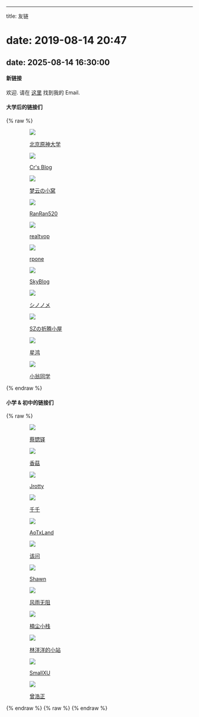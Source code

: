 ﻿----
title: 友链
# date: 2019-08-14 20:47
date: 2025-08-14 16:30:00
----
#### 新链接

欢迎. 请在 [这里](/about/) 找到我的 Email.

#### 大学后的链接们
{% raw %}
<div class="col-mb-12 col-9 link-main">
    <a href="https://xn--1lq90iylw6pf4cf98d.cn/" target="_blank">
        <div class="jrotty-links waves-effect waves-button waves-float"><img
                src="//q.qlogo.cn/g?b=qq&nk=6774585&s=100">
            <p>北京原神大学</p>
        </div>
    </a>
    <a href="https://chr0mium.link/" target="_blank">
        <div class="jrotty-links waves-effect waves-button waves-float"><img
                src="//q.qlogo.cn/g?b=qq&nk=3294212389&s=100">
            <p>Cr's Blog</p>
        </div>
    </a>
    <a href="https://barand214.github.io/" target="_blank">
        <div class="jrotty-links waves-effect waves-button waves-float"><img
                src="//q.qlogo.cn/g?b=qq&nk=2076583110&s=100">
            <p>梦云の小窝</p>
        </div>
    </a>
    <a href="https://ranran520.icu/" target="_blank">
        <div class="jrotty-links waves-effect waves-button waves-float"><img
                src="//q.qlogo.cn/g?b=qq&nk=392552479&s=100">
            <p>RanRan520</p>
        </div>
    </a>
    <a href="https://realtvop.top/" target="_blank">
        <div class="jrotty-links waves-effect waves-button waves-float"><img
                src="//q.qlogo.cn/g?b=qq&nk=3081980848&s=100">
            <p>realtvop</p>
        </div>
    </a>
    <a href="https://rpone.top/" target="_blank">
        <div class="jrotty-links waves-effect waves-button waves-float"><img
                src="//q.qlogo.cn/g?b=qq&nk=3151109741&s=100">
            <p>rpone</p>
        </div>
    </a>
    <a href="https://skyzhou.top" target="_blank">
        <div class="jrotty-links waves-effect waves-button waves-float"><img
                src="//q.qlogo.cn/g?b=qq&nk=3178309197&s=100">
            <p>SkyBlog</p>
        </div>
    </a>
    <a href="https://lllgoyour.com" target="_blank">
        <div class="jrotty-links waves-effect waves-button waves-float"><img
                src="//q.qlogo.cn/g?b=qq&nk=3441004517&s=100">
            <p>シノノメ</p>
        </div>
    </a>
    <a href="https://0x535a.cn" target="_blank">
        <div class="jrotty-links waves-effect waves-button waves-float"><img
                src="//q.qlogo.cn/g?b=qq&nk=1941778683&s=100">
            <p>SZの折腾小屋</p>
        </div>
    </a>
    <a href="https://xhsr.org.cn/" target="_blank">
        <div class="jrotty-links waves-effect waves-button waves-float"><img
                src="//q.qlogo.cn/g?b=qq&nk=2161252115&s=100">
            <p>星鸿</p>
        </div>
    </a>
    <a href="https://kev1nweng.space/" target="_blank">
        <div class="jrotty-links waves-effect waves-button waves-float"><img
                src="//q.qlogo.cn/g?b=qq&nk=3032547113&s=100">
            <p>小翁同学</p>
        </div>
    </a>

</div>
{% endraw %}

#### 小学 & 初中的链接们
{% raw %}
<div class="col-mb-12 col-9 link-main">
<a href="//idiot.moe" target="_blank">
    <div class="jrotty-links waves-effect waves-button waves-float"><img
            src="//q.qlogo.cn/g?b=qq&nk=3365924403&s=100">
        <p>蔡锶铎</p>
    </div>
</a><a href="//siitake.cn" target="_blank">
    <div class="jrotty-links waves-effect waves-button waves-float"><img
            src="//q.qlogo.cn/g?b=qq&nk=156518603&s=100">
        <p>香菇</p>
    </div>
</a><a href="//qqdie.com" target="_blank">
    <div class="jrotty-links waves-effect waves-button waves-float"><img
            src="//q.qlogo.cn/g?b=qq&nk=485868654&s=100">
        <p>Jrotty</p>
    </div>
</a><a href="//dreamwings.cn" target="_blank">
    <div class="jrotty-links waves-effect waves-button waves-float"><img
            src="//q.qlogo.cn/g?b=qq&nk=1335661317&s=100">
        <p>千千</p>
    </div>
</a><a href="//aotxland.com" target="_blank">
    <div class="jrotty-links waves-effect waves-button waves-float"><img
            src="//q.qlogo.cn/g?b=qq&nk=623715073&s=100">
        <p>AoTxLand</p>
    </div>
</a><a href="http://theask.cn" target="_blank">
    <div class="jrotty-links waves-effect waves-button waves-float"><img
            src="//q.qlogo.cn/g?b=qq&nk=841735446&s=100">
        <p>该问</p>
    </div>
</a><a href="//shawnzeng.com" target="_blank">
    <div class="jrotty-links waves-effect waves-button waves-float"><img
            src="//q.qlogo.cn/g?b=qq&nk=928200848&s=100">
        <p>Shawn</p>
    </div>
</a><a href="http://fengyuwuzu.cn" target="_blank">
    <div class="jrotty-links waves-effect waves-button waves-float"><img
            src="//q.qlogo.cn/g?b=qq&nk=1140141613&s=100">
        <p>风雨无阻</p>
    </div>
</a><a href="http://www.iosx.top" target="_blank">
    <div class="jrotty-links waves-effect waves-button waves-float"><img
            src="//q.qlogo.cn/g?b=qq&nk=1306925765&s=100">
        <p>楠尘小栈</p>
    </div>
</a><a href="http://linyy.name" target="_blank">
    <div class="jrotty-links waves-effect waves-button waves-float"><img
            src="//q.qlogo.cn/g?b=qq&nk=1260157543&s=100">
        <p>林洋洋的小站</p>
    </div>
</a><a href="https://gymxbl.com" target="_blank">
    <div class="jrotty-links waves-effect waves-button waves-float"><img
            src="//q.qlogo.cn/g?b=qq&nk=2896555454&s=100">
        <p>SmallXU</p>
    </div>
</a>
<a href="https://stephenchangsha.github.io" target="_blank">
    <div class="jrotty-links waves-effect waves-button waves-float"><img
            src="//q.qlogo.cn/g?b=qq&nk=1941778683&s=100">
        <p>曾浩正</p>
    </div>
</a>
</div>
{% endraw %}
{% raw %}
<style>
/* 12 栏布局 */
.col-mb-12 { width: 100%; }
.col-9 { width: 100%; }
@media (min-width: 768px) {
  .col-9 { width: 75%; margin-left: auto; margin-right: auto; }
}

.link-main {
  display: grid;
  grid-template-columns: repeat(auto-fill, minmax(140px, 1fr));
  gap: 16px;
}

.jrotty-links {
  display: flex;
  flex-direction: column;
  justify-content: center;
  align-items: center;
  aspect-ratio: 1 / 1;

  background: #fff;
  border-radius: 16px;
  border: 1px solid #ddd;
  box-shadow: 0 2px 8px rgba(0,0,0,0.06);
  transition: box-shadow 0.25s ease, transform 0.25s ease, border-color 0.25s ease;
  padding: 14px;
}

.jrotty-links img {
  width: 60%;
  max-width: 96px;
  aspect-ratio: 1 / 1;
  object-fit: cover;
  border-radius: 50%;
  margin-bottom: 10px;
}

.jrotty-links p {
  margin: 0;
  text-align: center;
  font-size: 14px;
  color: #0f172a;
}

a:hover .jrotty-links,
.jrotty-links:hover {
border-color: rgba(255,182,193,0.7);
    box-shadow:
        0 0 10px rgba(255,182,193,0.7),
        0 0 20px rgba(255,182,193,0.4),
        0 0 40px rgba(255,182,193,0.2);
  transform: translateY(-4px);
}

</style>
{% endraw %}